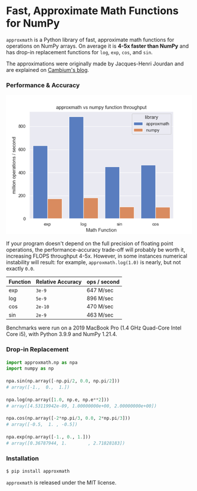 # Fast, Approximate Math Functions for NumPy

`approxmath` is a Python library of fast, approximate math functions for operations on NumPy arrays. On average it is **4-5x faster than NumPy** and has drop-in replacement functions for `log`, `exp`, `cos`, and `sin`.

The approximations were originally made by Jacques-Henri Jourdan and are explained on [Cambium's blog](http://gallium.inria.fr/blog/fast-vectorizable-math-approx/).

### Performance & Accuracy

![approxmath vs NumPy performance](benchmark.png)

If your program doesn't depend on the full precision of floating point operations, the performance-accuracy trade-off will probably be worth it, increasing FLOPS throughput 4-5x. However, in some instances numerical instability will result: for example, `approxmath.log(1.0)` is nearly, but not exactly `0.0`.

| Function | Relative Accuracy | ops / second |
|----------|-------------------|--------------|
| exp | `3e-9` | 647 M/sec |
| log | `5e-9` | 896 M/sec |
| cos | `2e-10` | 470 M/sec |
| sin | `2e-9` | 463 M/sec |

Benchmarks were run on a 2019 MacBook Pro (1.4 GHz Quad-Core Intel Core i5), with Python 3.9.9 and NumPy 1.21.4.

### Drop-in Replacement

```python
import approxmath.np as npa
import numpy as np

npa.sin(np.array([-np.pi/2, 0.0, np.pi/2]))
# array([-1.,  0.,  1.])

npa.log(np.array([1.0, np.e, np.e**2]))
# array([4.53119942e-09, 1.00000000e+00, 2.00000000e+00])

npa.cos(np.array([-2*np.pi/3, 0.0, 2*np.pi/3]))
# array([-0.5,  1. , -0.5])

npa.exp(np.array([-1., 0., 1.]))
# array([0.36787944, 1.        , 2.71828183])
```

### Installation

```sh
$ pip install approxmath
```

`approxmath` is released under the MIT license.
